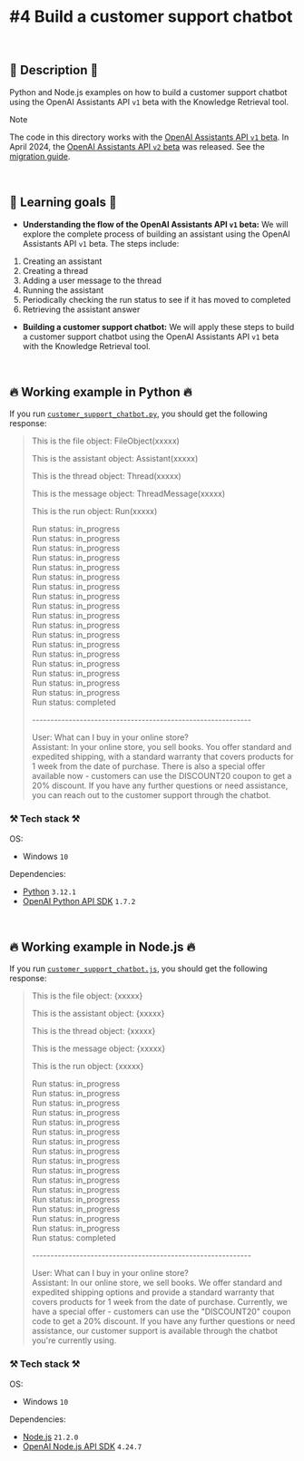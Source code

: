 # #4 Build a customer support chatbot

<br>

## 📖 Description 📖

Python and Node.js examples on how to build a customer support chatbot using the OpenAI Assistants API `v1` beta with the Knowledge Retrieval tool.

> [!NOTE]
> The code in this directory works with the [OpenAI Assistants API `v1` beta](https://platform.openai.com/docs/api-reference/assistants-v1). In April 2024, the [OpenAI Assistants API `v2` beta](https://platform.openai.com/docs/api-reference/assistants) was released. See the [migration guide](https://platform.openai.com/docs/assistants/migration/agents).

<br>

## 🧠 Learning goals 🧠

- **Understanding the flow of the OpenAI Assistants API `v1` beta:** We will explore the complete process of building an assistant using the OpenAI Assistants API `v1` beta. The steps include:

1. Creating an assistant
2. Creating a thread
3. Adding a user message to the thread
4. Running the assistant
5. Periodically checking the run status to see if it has moved to completed
6. Retrieving the assistant answer

- **Building a customer support chatbot:** We will apply these steps to build a customer support chatbot using the OpenAI Assistants API `v1` beta with the Knowledge Retrieval tool.

<br>

## 🔥 Working example in Python 🔥

If you run [`customer_support_chatbot.py`](https://github.com/rokbenko/ai-playground/blob/main/openai-tutorials/4-Build_customer_support_chatbot/customer_support_chatbot.py), you should get the following response:

> This is the file object: FileObject(xxxxx)
>
> This is the assistant object: Assistant(xxxxx)
>
> This is the thread object: Thread(xxxxx)
>
> This is the message object: ThreadMessage(xxxxx)
>
> This is the run object: Run(xxxxx)
>
> Run status: in_progress <br>
> Run status: in_progress <br>
> Run status: in_progress <br>
> Run status: in_progress <br>
> Run status: in_progress <br>
> Run status: in_progress <br>
> Run status: in_progress <br>
> Run status: in_progress <br>
> Run status: in_progress <br>
> Run status: in_progress <br>
> Run status: in_progress <br>
> Run status: in_progress <br>
> Run status: in_progress <br>
> Run status: in_progress <br>
> Run status: in_progress <br>
> Run status: in_progress <br>
> Run status: in_progress <br>
> Run status: in_progress <br>
> Run status: completed
>
> \------------------------------------------------------------
>
> User: What can I buy in your online store? <br>
> Assistant: In your online store, you sell books. You offer standard and expedited shipping, with a standard warranty that covers products for 1 week from the date of purchase.
> There is also a special offer available now - customers can use the DISCOUNT20 coupon to get a 20% discount. If you have any further questions or need assistance, you can reach out to the customer support through the chatbot.

### ⚒️ Tech stack ⚒️

OS:

- Windows `10`

Dependencies:

- [Python](https://www.python.org/) `3.12.1`
- [OpenAI Python API SDK](https://pypi.org/project/openai/) `1.7.2`

<br>

## 🔥 Working example in Node.js 🔥

If you run [`customer_support_chatbot.js`](https://github.com/rokbenko/ai-playground/blob/main/openai-tutorials/4-Build_customer_support_chatbot/customer_support_chatbot.js), you should get the following response:

> This is the file object: {xxxxx}
>
> This is the assistant object: {xxxxx}
>
> This is the thread object: {xxxxx}
>
> This is the message object: {xxxxx}
>
> This is the run object: {xxxxx}
>
> Run status: in_progress <br>
> Run status: in_progress <br>
> Run status: in_progress <br>
> Run status: in_progress <br>
> Run status: in_progress <br>
> Run status: in_progress <br>
> Run status: in_progress <br>
> Run status: in_progress <br>
> Run status: in_progress <br>
> Run status: in_progress <br>
> Run status: in_progress <br>
> Run status: in_progress <br>
> Run status: in_progress <br>
> Run status: in_progress <br>
> Run status: in_progress <br>
> Run status: in_progress <br>
> Run status: completed
>
> \------------------------------------------------------------
>
> User: What can I buy in your online store? <br>
> Assistant: In our online store, we sell books. We offer standard and expedited shipping options and
> provide a standard warranty that covers products for 1 week from the date of purchase. Currently, we
> have a special offer - customers can use the "DISCOUNT20" coupon code to get a 20% discount. If you have any further questions or need assistance, our customer support is available through the chatbot
> you're currently using.

### ⚒️ Tech stack ⚒️

OS:

- Windows `10`

Dependencies:

- [Node.js](https://nodejs.org/en) `21.2.0`
- [OpenAI Node.js API SDK](https://www.npmjs.com/package/openai) `4.24.7`
